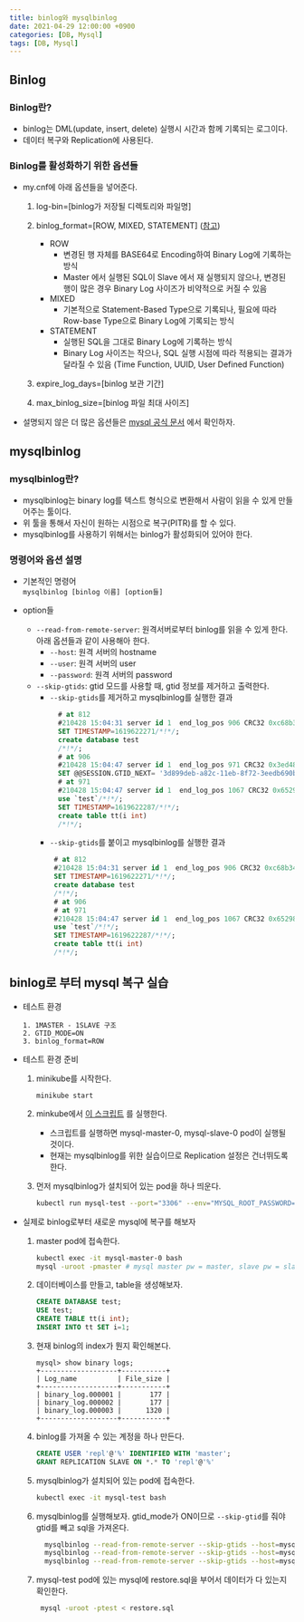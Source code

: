 ```yaml
---
title: binlog와 mysqlbinlog
date: 2021-04-29 12:00:00 +0900
categories: [DB, Mysql]
tags: [DB, Mysql]
---
```


## Binlog
### Binlog란?
* binlog는 DML(update, insert, delete) 실행시 시간과 함께 기록되는 로그이다.
* 데이터 복구와 Replication에 사용된다.

### Binlog를 활성화하기 위한 옵션들
* my.cnf에 아래 옵션들을 넣어준다.     
    1. log-bin=[binlog가 저장될 디렉토리와 파일명] 
    2. binlog_format=[ROW, MIXED, STATEMENT] ([참고](http://channy.creation.net/project/dev.kthcorp.com/2011/09/16/mysql-replication-binlog-format-mixed-vs-row/index.html)) 
        * ROW
            * 변경된 행 자체를 BASE64로 Encoding하여 Binary Log에 기록하는 방식
            * Master 에서 실행된 SQL이 Slave 에서 재 실행되지 않으나, 변경된 행이 많은 경우 Binary Log 사이즈가 비약적으로 커질 수 있음
        * MIXED
            * 기본적으로 Statement-Based Type으로 기록되나, 필요에 따라 Row-base Type으로 Binary Log에 기록되는 방식
        * STATEMENT 
            *  실행된 SQL을 그대로 Binary Log에 기록하는 방식
            *  Binary Log 사이즈는 작으나, SQL 실행 시점에 따라 적용되는 결과가 달라질 수 있음 (Time Function, UUID, User Defined Function)
    
    3. expire_log_days=[binlog 보관 기간]
    4. max_binlog_size=[binlog 파일 최대 사이즈]
* 설명되지 않은 더 많은 옵션들은 [mysql 공식 문서](https://dev.mysql.com/doc/refman/5.7/en/replication-options-binary-log.html) 에서 확인하자.

## mysqlbinlog 

### mysqlbinlog란?
* mysqlbinlog는 binary log를 텍스트 형식으로 변환해서 사람이 읽을 수 있게 만들어주는 툴이다.
* 위 툴을 통해서 자신이 원하는 시점으로 복구(PITR)를 할 수 있다. 
* mysqlbinlog를 사용하기 위해서는 binlog가 활성화되어 있어야 한다. 
### 명령어와 옵션 설명
* 기본적인 명령어    
    ```mysqlbinlog [binlog 이름] [option들]```
    
* option들
    * ```--read-from-remote-server```: 원격서버로부터 binlog를 읽을 수 있게 한다. 아래 옵션들과 같이 사용해아 한다. 
        * ```--host```: 원격 서버의 hostname
        * ```--user```: 원격 서버의 user
        * ```--password```: 원격 서버의 password
    * ```--skip-gtids```: gtid 모드를 사용할 때, gtid 정보를 제거하고 출력한다.
        * ```--skip-gtids```를 제거하고 mysqlbinlog를 실행한 결과
            ```sql
              # at 812
              #210428 15:04:31 server id 1  end_log_pos 906 CRC32 0xc68b34a6 	Query	thread_id=18	exec_time=0	error_code=0
              SET TIMESTAMP=1619622271/*!*/;
              create database test
              /*!*/;
              # at 906
              #210428 15:04:47 server id 1  end_log_pos 971 CRC32 0x3ed4895a 	GTID	last_committed=4	sequence_number=5	rbr_only=no
              SET @@SESSION.GTID_NEXT= '3d899deb-a82c-11eb-8f72-3eedb690bbe0:5'/*!*/;
              # at 971
              #210428 15:04:47 server id 1  end_log_pos 1067 CRC32 0x65298f47 	Query	thread_id=18	exec_time=0	error_code=0
              use `test`/*!*/;
              SET TIMESTAMP=1619622287/*!*/;
              create table tt(i int)
              /*!*/;
            ```
        * ```--skip-gtids```를 붙이고 mysqlbinlog를 실행한 결과
           ```sql
            # at 812
            #210428 15:04:31 server id 1  end_log_pos 906 CRC32 0xc68b34a6 	Query	thread_id=18	exec_time=0	error_code=0
            SET TIMESTAMP=1619622271/*!*/;
            create database test
            /*!*/;
            # at 906
            # at 971
            #210428 15:04:47 server id 1  end_log_pos 1067 CRC32 0x65298f47 	Query	thread_id=18	exec_time=0	error_code=0
            use `test`/*!*/;
            SET TIMESTAMP=1619622287/*!*/;
            create table tt(i int)
            /*!*/;
           ```
          
## binlog로 부터 mysql 복구 실습

* 테스트 환경
    ```
    1. 1MASTER - 1SLAVE 구조 
    2. GTID_MODE=ON
    3. binlog_format=ROW
    ```
* 테스트 환경 준비
    1. minikube를 시작한다.
        ```
        minikube start
        ```
    2. minkube에서 [이 스크립트](https://github.com/hyanggeun/mysql-script-k8s) 를 실행한다. 
        * 스크립트를 실행하면 mysql-master-0, mysql-slave-0 pod이 실행될 것이다. 
        * 현재는 mysqlbinlog를 위한 실습이므로 Replication 설정은 건너뛰도록 한다.
    
    3. 먼저 mysqlbinlog가 설치되어 있는 pod을 하나 띄운다.
        ```bash
        kubectl run mysql-test --port="3306" --env="MYSQL_ROOT_PASSWORD=test" --image="mysql:5.7.33"
        ```

* 실제로 binlog로부터 새로운 mysql에 복구를 해보자
    1. master pod에 접속한다.
        ```bash
        kubectl exec -it mysql-master-0 bash
        mysql -uroot -pmaster # mysql master pw = master, slave pw = slave
        ```
    2. 데이터베이스를 만들고, table을 생성해보자.
        ```sql
        CREATE DATABASE test;
        USE test;
        CREATE TABLE tt(i int);
        INSERT INTO tt SET i=1;
        ```
    3. 현재 binlog의 index가 뭔지 확인해본다. 
        ```
        mysql> show binary logs;
        +-------------------+-----------+
        | Log_name          | File_size |
        +-------------------+-----------+
        | binary_log.000001 |       177 |
        | binary_log.000002 |       177 |
        | binary_log.000003 |      1320 |
        +-------------------+-----------+
        ```
    4. binlog를 가져올 수 있는 계정을 하나 만든다. 
          ```sql
          CREATE USER 'repl'@'%' IDENTIFIED WITH 'master';
          GRANT REPLICATION SLAVE ON *.* TO 'repl'@'%'
          ```
    3. mysqlbinlog가 설치되어 있는 pod에 접속한다. 
        ```bash
       kubectl exec -it mysql-test bash
        ```
    4. mysqlbinlog를 실행해보자. gtid_mode가 ON이므로 ```--skip-gtid```를 줘야 gtid를 빼고 sql을 가져온다.
         ```bash
           mysqlbinlog --read-from-remote-server --skip-gtids --host=mysql-master-0.mysql --user=repl --password=master binary_log.000001 > restore.sql
           mysqlbinlog --read-from-remote-server --skip-gtids --host=mysql-master-0.mysql --user=repl --password=master binary_log.000002 >> restore.sql
           mysqlbinlog --read-from-remote-server --skip-gtids --host=mysql-master-0.mysql --user=repl --password=master binary_log.000003 >> restore.sql
         ```
    5. mysql-test pod에 있는 mysql에 restore.sql을 부어서 데이터가 다 있는지 확인한다. 
       ```bash
        mysql -uroot -ptest < restore.sql
       ```
       